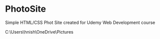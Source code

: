 # PhotoSite
Simple HTML/CSS Phot Site created for Udemy Web Development course


C:\Users\hnish\OneDrive\Pictures
